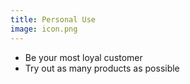 ```yaml
---
title: Personal Use
image: icon.png
---
```


- Be your most loyal customer
- Try out as many products as possible